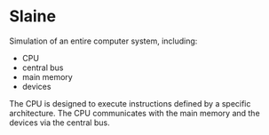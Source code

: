 # Slaine

Simulation of an entire computer system, including:
- CPU
- central bus
- main memory
- devices

The CPU is designed to execute instructions defined by a specific architecture. The CPU communicates with the main memory and the devices via the central bus.
